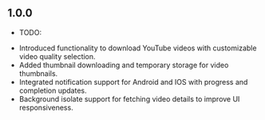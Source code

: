 ## 1.0.0

- TODO:

* Introduced functionality to download YouTube videos with customizable video quality selection.
* Added thumbnail downloading and temporary storage for video thumbnails.
* Integrated notification support for Android and IOS with progress and completion updates.
* Background isolate support for fetching video details to improve UI responsiveness.
